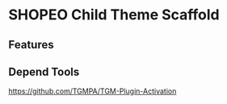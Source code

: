 # SHOPEO Child Theme Scaffold

## Features


## Depend Tools

https://github.com/TGMPA/TGM-Plugin-Activation